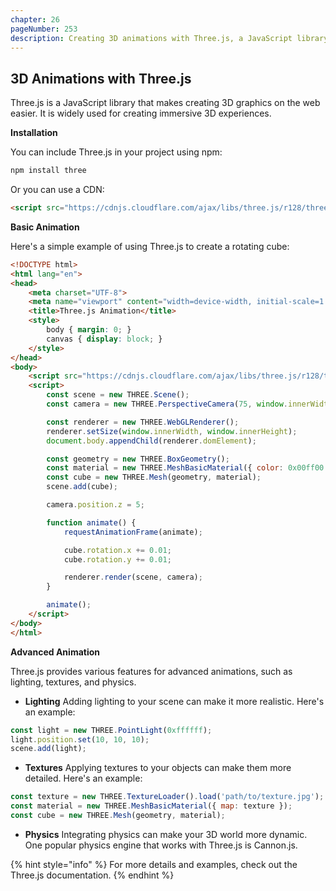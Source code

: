 ```yaml
---
chapter: 26
pageNumber: 253
description: Creating 3D animations with Three.js, a JavaScript library for 3D graphics.
---
```


## 3D Animations with Three.js

Three.js is a JavaScript library that makes creating 3D graphics on the web easier. It is widely used for creating immersive 3D experiences.

**Installation**

You can include Three.js in your project using npm:

```bash
npm install three
```

Or you can use a CDN:

```html
<script src="https://cdnjs.cloudflare.com/ajax/libs/three.js/r128/three.min.js"></script>
```

**Basic Animation**

Here's a simple example of using Three.js to create a rotating cube:

```html
<!DOCTYPE html>
<html lang="en">
<head>
    <meta charset="UTF-8">
    <meta name="viewport" content="width=device-width, initial-scale=1.0">
    <title>Three.js Animation</title>
    <style>
        body { margin: 0; }
        canvas { display: block; }
    </style>
</head>
<body>
    <script src="https://cdnjs.cloudflare.com/ajax/libs/three.js/r128/three.min.js"></script>
    <script>
        const scene = new THREE.Scene();
        const camera = new THREE.PerspectiveCamera(75, window.innerWidth / window.innerHeight, 0.1, 1000);

        const renderer = new THREE.WebGLRenderer();
        renderer.setSize(window.innerWidth, window.innerHeight);
        document.body.appendChild(renderer.domElement);

        const geometry = new THREE.BoxGeometry();
        const material = new THREE.MeshBasicMaterial({ color: 0x00ff00 });
        const cube = new THREE.Mesh(geometry, material);
        scene.add(cube);

        camera.position.z = 5;

        function animate() {
            requestAnimationFrame(animate);

            cube.rotation.x += 0.01;
            cube.rotation.y += 0.01;

            renderer.render(scene, camera);
        }

        animate();
    </script>
</body>
</html>
```

**Advanced Animation**

Three.js provides various features for advanced animations, such as lighting, textures, and physics.


- **Lighting**
Adding lighting to your scene can make it more realistic. Here's an example:

```javascript
const light = new THREE.PointLight(0xffffff);
light.position.set(10, 10, 10);
scene.add(light);
```


- **Textures**
Applying textures to your objects can make them more detailed. Here's an example:

```javascript
const texture = new THREE.TextureLoader().load('path/to/texture.jpg');
const material = new THREE.MeshBasicMaterial({ map: texture });
const cube = new THREE.Mesh(geometry, material);
```


- **Physics**
Integrating physics can make your 3D world more dynamic. One popular physics engine that works with Three.js is Cannon.js.

{% hint style="info" %}
For more details and examples, check out the Three.js documentation.
{% endhint %}